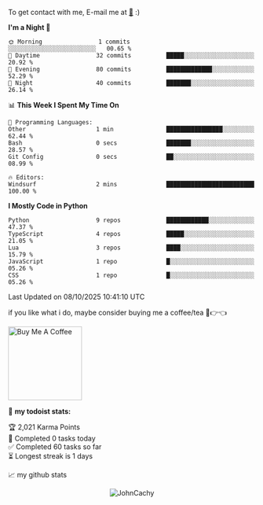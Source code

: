 To get contact with me, E-mail me at [📧](mailto:johncachy@amiverse.uk) :)


<!--START_SECTION:waka-->
**I'm a Night 🦉** 

```text
🌞 Morning                1 commits           ░░░░░░░░░░░░░░░░░░░░░░░░░   00.65 % 
🌆 Daytime                32 commits          █████░░░░░░░░░░░░░░░░░░░░   20.92 % 
🌃 Evening                80 commits          █████████████░░░░░░░░░░░░   52.29 % 
🌙 Night                  40 commits          ███████░░░░░░░░░░░░░░░░░░   26.14 % 
```


📊 **This Week I Spent My Time On** 

```text
💬 Programming Languages: 
Other                    1 min               ████████████████░░░░░░░░░   62.44 % 
Bash                     0 secs              ███████░░░░░░░░░░░░░░░░░░   28.57 % 
Git Config               0 secs              ██░░░░░░░░░░░░░░░░░░░░░░░   08.99 % 

🔥 Editors: 
Windsurf                 2 mins              █████████████████████████   100.00 % 
```

**I Mostly Code in Python** 

```text
Python                   9 repos             ████████████░░░░░░░░░░░░░   47.37 % 
TypeScript               4 repos             █████░░░░░░░░░░░░░░░░░░░░   21.05 % 
Lua                      3 repos             ████░░░░░░░░░░░░░░░░░░░░░   15.79 % 
JavaScript               1 repo              █░░░░░░░░░░░░░░░░░░░░░░░░   05.26 % 
CSS                      1 repo              █░░░░░░░░░░░░░░░░░░░░░░░░   05.26 % 
```




 Last Updated on 08/10/2025 10:41:10 UTC
<!--END_SECTION:waka-->

if you like what i do, maybe consider buying me a coffee/tea 🥺👉👈

<a href="https://buymeacoffee.com/johncachy" target="_blank"><img src="https://cdn.buymeacoffee.com/buttons/v2/default-red.png" alt="Buy Me A Coffee" width="150" ></a>

🚧 **my todoist stats:**

<!-- TODO-IST:START -->
🏆  2,021 Karma Points           
🌸  Completed 0 tasks today           
✅  Completed 60 tasks so far           
⏳  Longest streak is 1 days
<!-- TODO-IST:END -->

📈 my github stats

<p align="center"> <img src="https://github-readme-stats.vercel.app/api?username=chinshunyu&show_icons=true&theme=gotham" alt="JohnCachy" />




